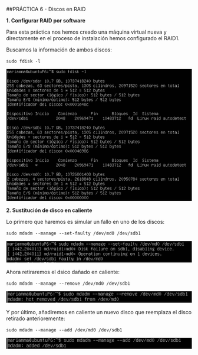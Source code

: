 ﻿##PRÁCTICA 6 - Discos en RAID

**1. Configurar RAID por software**

Para esta práctica nos hemos creado una máquina virtual nueva y directamente en el proceso
de instalación hemos configurado el RAID1.

Buscamos la información de ambos discos:

	sudo fdisk -l

![img](https://github.com/beacortescontreras/SWAP/blob/master/Practica6/imagenes/5.PNG "Información de los discos")

**2. Sustitución de disco en caliente**

Lo primero que haremos es simular un fallo en uno de los discos:

	sudo mdadm --manage --set-faulty /dev/md0 /dev/sdb1

![img](https://github.com/beacortescontreras/SWAP/blob/master/Practica6/imagenes/1.PNG "Simulación de fallo")

Ahora retiraremos el dsico dañado en caliente:

	sudo mdadm --manage --remove /dev/md0 /dev/sdb1

![img](https://github.com/beacortescontreras/SWAP/blob/master/Practica6/imagenes/2.PNG "Retirada de disco")


Y por último, añadiremos en caliente un nuevo disco que reemplaza el disco retirado anterioremente:

	sudo mdadm --manage --add /dev/md0 /dev/sdb1

![img](https://github.com/beacortescontreras/SWAP/blob/master/Practica6/imagenes/3.PNG "Reemplazo de disco")
